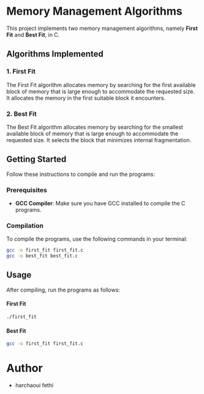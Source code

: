 # Memory Management Algorithms

This project implements two memory management algorithms, namely **First Fit** and **Best Fit**, in C.

## Algorithms Implemented

### 1. First Fit

The First Fit algorithm allocates memory by searching for the first available block of memory that is large enough to accommodate the requested size. It allocates the memory in the first suitable block it encounters.

### 2. Best Fit

The Best Fit algorithm allocates memory by searching for the smallest available block of memory that is large enough to accommodate the requested size. It selects the block that minimizes internal fragmentation.

## Getting Started

Follow these instructions to compile and run the programs:

### Prerequisites

- **GCC Compiler**: Make sure you have GCC installed to compile the C programs.

### Compilation

To compile the programs, use the following commands in your terminal:

```bash
gcc -o first_fit first_fit.c
gcc -o best_fit best_fit.c
```
## Usage

After compiling, run the programs as follows:

#### First Fit

```bash
./first_fit
```
#### Best Fit
```bash
gcc -o first_fit first_fit.c
```
# Author
- harchaoui fethi
